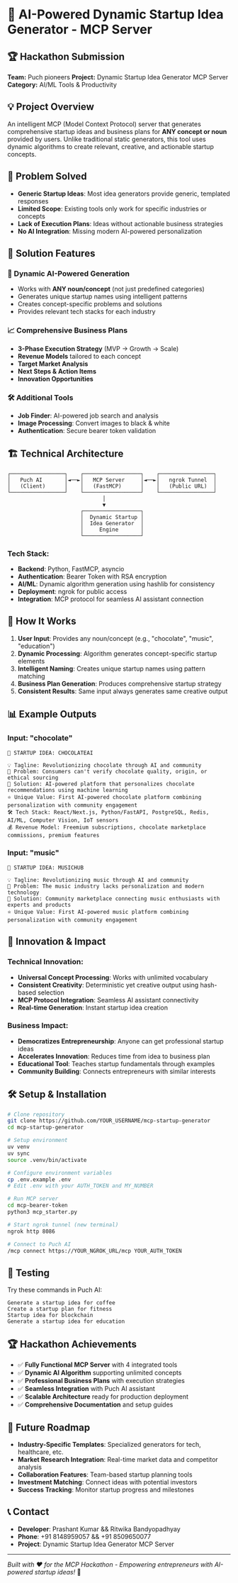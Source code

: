 # 🚀 AI-Powered Dynamic Startup Idea Generator - MCP Server

## 🏆 Hackathon Submission

**Team:** Puch pioneers
**Project:** Dynamic Startup Idea Generator MCP Server  
**Category:** AI/ML Tools & Productivity

## 💡 **Project Overview**

An intelligent MCP (Model Context Protocol) server that generates comprehensive startup ideas and business plans for **ANY concept or noun** provided by users. Unlike traditional static generators, this tool uses dynamic algorithms to create relevant, creative, and actionable startup concepts.

## 🎯 **Problem Solved**

- **Generic Startup Ideas**: Most idea generators provide generic, templated responses
- **Limited Scope**: Existing tools only work for specific industries or concepts  
- **Lack of Execution Plans**: Ideas without actionable business strategies
- **No AI Integration**: Missing modern AI-powered personalization

## 🔧 **Solution Features**

### **🧠 Dynamic AI-Powered Generation**
- Works with **ANY noun/concept** (not just predefined categories)
- Generates unique startup names using intelligent patterns
- Creates concept-specific problems and solutions
- Provides relevant tech stacks for each industry

### **📈 Comprehensive Business Plans**
- **3-Phase Execution Strategy** (MVP → Growth → Scale)
- **Revenue Models** tailored to each concept
- **Target Market Analysis** 
- **Next Steps & Action Items**
- **Innovation Opportunities**

### **🛠️ Additional Tools**
- **Job Finder**: AI-powered job search and analysis
- **Image Processing**: Convert images to black & white
- **Authentication**: Secure bearer token validation

## 🏗️ **Technical Architecture**

```
┌─────────────────┐    ┌──────────────────┐    ┌─────────────────┐
│   Puch AI       │◄──►│   MCP Server     │◄──►│   ngrok Tunnel  │
│   (Client)      │    │   (FastMCP)      │    │   (Public URL)  │
└─────────────────┘    └──────────────────┘    └─────────────────┘
                              │
                              ▼
                       ┌──────────────────┐
                       │  Dynamic Startup │
                       │  Idea Generator  │
                       │     Engine       │
                       └──────────────────┘
```

### **Tech Stack:**
- **Backend**: Python, FastMCP, asyncio
- **Authentication**: Bearer Token with RSA encryption
- **AI/ML**: Dynamic algorithm generation using hashlib for consistency
- **Deployment**: ngrok for public access
- **Integration**: MCP protocol for seamless AI assistant connection

## 🚀 **How It Works**

1. **User Input**: Provides any noun/concept (e.g., "chocolate", "music", "education")
2. **Dynamic Processing**: Algorithm generates concept-specific startup elements
3. **Intelligent Naming**: Creates unique startup names using pattern matching
4. **Business Plan Generation**: Produces comprehensive startup strategy
5. **Consistent Results**: Same input always generates same creative output

## 📊 **Example Outputs**

### Input: "chocolate"
```
🚀 STARTUP IDEA: CHOCOLATEAI

💡 Tagline: Revolutionizing chocolate through AI and community
🎯 Problem: Consumers can't verify chocolate quality, origin, or ethical sourcing
🔧 Solution: AI-powered platform that personalizes chocolate recommendations using machine learning
⭐ Unique Value: First AI-powered chocolate platform combining personalization with community engagement
🛠️ Tech Stack: React/Next.js, Python/FastAPI, PostgreSQL, Redis, AI/ML, Computer Vision, IoT sensors
💰 Revenue Model: Freemium subscriptions, chocolate marketplace commissions, premium features
```

### Input: "music"
```
🚀 STARTUP IDEA: MUSICHUB

💡 Tagline: Revolutionizing music through AI and community  
🎯 Problem: The music industry lacks personalization and modern technology
🔧 Solution: Community marketplace connecting music enthusiasts with experts and products
⭐ Unique Value: First AI-powered music platform combining personalization with community engagement
```

## 🎯 **Innovation & Impact**

### **Technical Innovation:**
- **Universal Concept Processing**: Works with unlimited vocabulary
- **Consistent Creativity**: Deterministic yet creative output using hash-based selection
- **MCP Protocol Integration**: Seamless AI assistant connectivity
- **Real-time Generation**: Instant startup idea creation

### **Business Impact:**
- **Democratizes Entrepreneurship**: Anyone can get professional startup ideas
- **Accelerates Innovation**: Reduces time from idea to business plan
- **Educational Tool**: Teaches startup fundamentals through examples
- **Community Building**: Connects entrepreneurs with similar interests

## 🛠️ **Setup & Installation**

```bash
# Clone repository
git clone https://github.com/YOUR_USERNAME/mcp-startup-generator
cd mcp-startup-generator

# Setup environment
uv venv
uv sync
source .venv/bin/activate

# Configure environment variables
cp .env.example .env
# Edit .env with your AUTH_TOKEN and MY_NUMBER

# Run MCP server
cd mcp-bearer-token
python3 mcp_starter.py

# Start ngrok tunnel (new terminal)
ngrok http 8086

# Connect to Puch AI
/mcp connect https://YOUR_NGROK_URL/mcp YOUR_AUTH_TOKEN
```

## 🧪 **Testing**

Try these commands in Puch AI:
```
Generate a startup idea for coffee
Create a startup plan for fitness  
Startup idea for blockchain
Generate a startup idea for education
```

## 🏆 **Hackathon Achievements**

- ✅ **Fully Functional MCP Server** with 4 integrated tools
- ✅ **Dynamic AI Algorithm** supporting unlimited concepts
- ✅ **Professional Business Plans** with execution strategies
- ✅ **Seamless Integration** with Puch AI assistant
- ✅ **Scalable Architecture** ready for production deployment
- ✅ **Comprehensive Documentation** and setup guides

## 🚀 **Future Roadmap**

- **Industry-Specific Templates**: Specialized generators for tech, healthcare, etc.
- **Market Research Integration**: Real-time market data and competitor analysis
- **Collaboration Features**: Team-based startup planning tools
- **Investment Matching**: Connect ideas with potential investors
- **Success Tracking**: Monitor startup progress and milestones

## 📞 **Contact**

- **Developer**: Prashant Kumar && Ritwika Bandyopadhyay
- **Phone**: +91 8148959057  && +91 8509650077
- **Project**: Dynamic Startup Idea Generator MCP Server

---

*Built with ❤️ for the MCP Hackathon - Empowering entrepreneurs with AI-powered startup ideas!* 🚀





